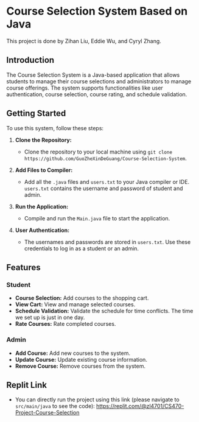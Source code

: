 # Course Selection System Based on Java

This project is done by Zihan Liu, Eddie Wu, and Cyryl Zhang.

## Introduction

The Course Selection System is a Java-based application that allows students to manage their course selections and administrators to manage course offerings. The system supports functionalities like user authentication, course selection, course rating, and schedule validation.

## Getting Started

To use this system, follow these steps:

1. **Clone the Repository:**
   - Clone the repository to your local machine using `git clone https://github.com/GuoZheXinDeGuang/Course-Selection-System`.

2. **Add Files to Compiler:**
   - Add all the `.java` files and `users.txt` to your Java compiler or IDE. `users.txt` contains the username and password of student and admin. 

3. **Run the Application:**
   - Compile and run the `Main.java` file to start the application.

4. **User Authentication:**
   - The usernames and passwords are stored in `users.txt`. Use these credentials to log in as a student or an admin.

## Features

### Student
- **Course Selection:** Add courses to the shopping cart.
- **View Cart:** View and manage selected courses.
- **Schedule Validation:** Validate the schedule for time conflicts. The time we set up is just in one day. 
- **Rate Courses:** Rate completed courses.

### Admin
- **Add Course:** Add new courses to the system.
- **Update Course:** Update existing course information.
- **Remove Course:** Remove courses from the system.

## Replit Link
- You can directly run the project using this link (please navigate to `src/main/java` to see the code): https://replit.com/@zl4701/CS470-Project-Course-Selection
